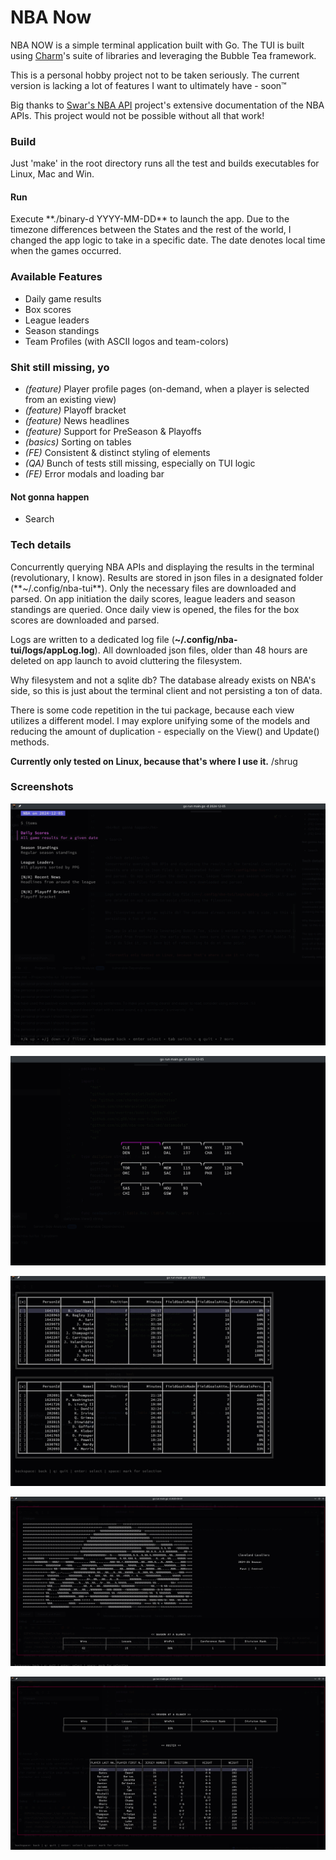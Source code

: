 <h1>NBA Now</h1>

NBA NOW is a simple terminal application built with Go. 
The TUI is built using [Charm](https://charm.sh)'s suite of libraries and leveraging the Bubble Tea framework.

This is a personal hobby project not to be taken seriously. The current version is lacking a lot of features I want to ultimately
have - soon:tm:

Big thanks to [Swar's NBA API](https://github.com/swar/nba_api) project's 
extensive documentation of the NBA APIs. This project would not be possible
without all that work!


<h3>Build</h3>

Just 'make' in the root directory runs all the test and builds executables for Linux, Mac and Win.

<h4>Run</h4>
Execute **./binary-d YYYY-MM-DD** to launch the app. Due to the timezone differences between the States
and the rest of the world, I changed the app logic to take in a specific date. The date
denotes local time when the games occurred.

<h3>Available Features</h3>

* Daily game results
* Box scores
* League leaders
* Season standings
* Team Profiles (with ASCII logos and team-colors)


<h3>Shit still missing, yo</h3>

* _(feature)_ Player profile pages (on-demand, when a player is selected from an existing view)
* _(feature)_ Playoff bracket
* _(feature)_ News headlines
* _(feature)_ Support for PreSeason & Playoffs
* _(basics)_ Sorting on tables
* _(FE)_ Consistent & distinct styling of elements
* _(QA)_ Bunch of tests still missing, especially on TUI logic
* _(FE)_ Error modals and loading bar


<h4>Not gonna happen</h4>

* Search


<h3>Tech details</h3> 
Concurrently querying NBA APIs and displaying the results in the terminal (revolutionary, I know).
Results are stored in json files in a designated folder (**~/.config/nba-tui**). Only the necessary files are downloaded
and parsed. On app initiation the daily scores, league leaders and season standings are queried. Once daily view
is opened, the files for the box scores are downloaded and parsed.

Logs are written to a dedicated log file (**~/.config/nba-tui/logs/appLog.log**). All downloaded json files, older than 48 hours
are deleted on app launch to avoid cluttering the filesystem.

Why filesystem and not a sqlite db? The database already exists on NBA's side, so this is just about the terminal client and not
persisting a ton of data.

There is some code repetition in the tui package, because each view utilizes a different model.
I may explore unifying some of the models and reducing the amount of duplication - especially on the View() and Update()
methods.

**Currently only tested on Linux, because that's where I use it.** /shrug

<h3>Screenshots</h3>

![Alt text](/screenshots/sc1.png?raw=true "Main Menu")

![Alt text](/screenshots/sc2.png?raw=true "Daily View")

![Alt text](/screenshots/sc3.png?raw=true "Box Score")

![Alt text](/screenshots/sc4.png?raw=true "Team Profile 1")

![Alt text](/screenshots/sc5.png?raw=true "Team Profile 2")
